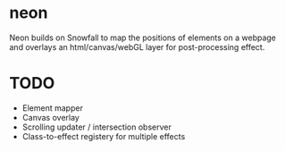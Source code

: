 # neon

Neon builds on Snowfall to map the positions of elements on a webpage and overlays an html/canvas/webGL layer for post-processing effect.

# TODO

* Element mapper
* Canvas overlay
* Scrolling updater / intersection observer
* Class-to-effect registery for multiple effects
